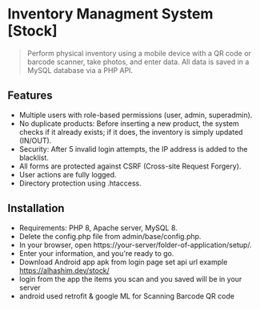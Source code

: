 # Inventory Managment System [Stock]

> Perform physical inventory using a mobile device with a QR code or barcode scanner, 
>take photos, and enter data. All data is saved in a MySQL database via a PHP API.



## Features
- Multiple users with role-based permissions (user, admin, superadmin).
- No duplicate products: Before inserting a new product, the system checks if it already exists; if it does, the inventory is simply updated (IN/OUT).
- Security: After 5 invalid login attempts, the IP address is added to the blacklist.
- All forms are protected against CSRF (Cross-site Request Forgery).
- User actions are fully logged.
- Directory protection using .htaccess.

## Installation

- Requirements: PHP 8, Apache server, MySQL 8.
- Delete the config.php file from admin/base/config.php.
- In your browser, open https://your-server/folder-of-application/setup/.
- Enter your information, and you're ready to go.
- Download Android app apk from login page set api url example https://alhashim.dev/stock/
- login from the app the items you scan and you saved will be in your server 
- android used retrofit & google ML for Scanning Barcode QR code
